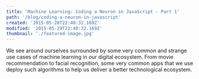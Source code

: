 ```yaml
---
title: 'Machine Learning: Coding a Neuron in JavaScript - Part 1'
path: '/blog/coding-a-neuron-in-javascript'
created: '2015-05-28T22:40:32.169Z'
modified: '2015-05-29T22:40:32.169Z'
thumbnail: './featured-image.jpg'
---
```


We see around ourselves surrounded by some very common and strange use cases 
of machine learning in our digital ecosystem. From movie recommendation to facial recognition, 
some very common apps that we use deploy such algorithms to help us deliver 
a better technological ecosystem. 